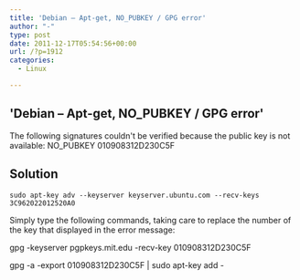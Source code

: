 ```yaml
---
title: 'Debian – Apt-get, NO_PUBKEY / GPG error'
author: "-"
type: post
date: 2011-12-17T05:54:56+00:00
url: /?p=1912
categories:
  - Linux

---
```

## 'Debian – Apt-get, NO_PUBKEY / GPG error'
The following signatures couldn't be verified because the public key is not available: NO_PUBKEY 010908312D230C5F

## Solution


    sudo apt-key adv --keyserver keyserver.ubuntu.com --recv-keys 3C962022012520A0
    

Simply type the following commands, taking care to replace the number of the key that displayed in the error message:
  
gpg -keyserver pgpkeys.mit.edu -recv-key 010908312D230C5F
  
gpg -a -export 010908312D230C5F | sudo apt-key add -